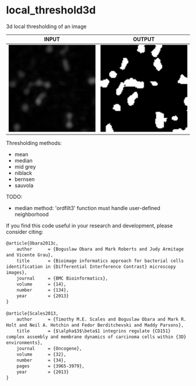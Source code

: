 # local_threshold3d
3d local thresholding of an image<br/>

| INPUT | OUTPUT |
| ------------- | ------------- |
| <img src="https://github.com/BoguslawObara/local_threshold3d/blob/master/im/coral.png" width="250">  | <img src="https://github.com/BoguslawObara/local_threshold3d/blob/master/im/coral_s.png" width="250"> |

Thresholding methods:
- mean
- median
- mid grey
- niblack
- bernsen
- sauvola

TODO:
- median method: 'ordfilt3' function must handle user-defined neighborhood

If you find this code useful in your research and development, please consider citing:

    @article{Obara2013c,
        author      = {Boguslaw Obara and Mark Roberts and Judy Armitage and Vicente Grau},
        title       = {Bioimage informatics approach for bacterial cells identification in {Differential Interference Contrast} microscopy images},
        journal     = {BMC Bioinformatics},
        volume      = {14},
        number      = {134},
        year        = {2013}
    }

    @article{Scales2013,
        author      = {Timothy M.E. Scales and Boguslaw Obara and Mark R. Holt and Neil A. Hotchin and Fedor Berditchevski and Maddy Parsons},
        title       = {$\alpha$3$\beta$1 integrins regulate {CD151} complex assembly and membrane dynamics of carcinoma cells within {3D} environments},
        journal     = {Oncogene},
        volume      = {32},
        number      = {34},
        pages       = {3965-3979},
        year        = {2013}
    }
